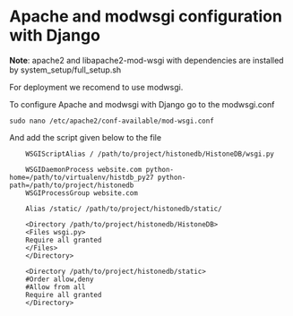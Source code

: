 # Apache and modwsgi configuration with Django

**Note**: apache2 and libapache2-mod-wsgi with dependencies are installed by system_setup/full_setup.sh

For deployment we recomend to use modwsgi.

To configure Apache and modwsgi with Django go to the modwsgi.conf
```
sudo nano /etc/apache2/conf-available/mod-wsgi.conf
```

And add the script given below to the file
```
    WSGIScriptAlias / /path/to/project/histonedb/HistoneDB/wsgi.py 

    WSGIDaemonProcess website.com python-home=/path/to/virtualenv/histdb_py27 python-path=/path/to/project/histonedb
    WSGIProcessGroup website.com

    Alias /static/ /path/to/project/histonedb/static/

    <Directory /path/to/project/histonedb/HistoneDB>
    <Files wsgi.py>
    Require all granted
    </Files>
    </Directory>

    <Directory /path/to/project/histonedb/static>
    #Order allow,deny
    #Allow from all
    Require all granted
    </Directory>
```
